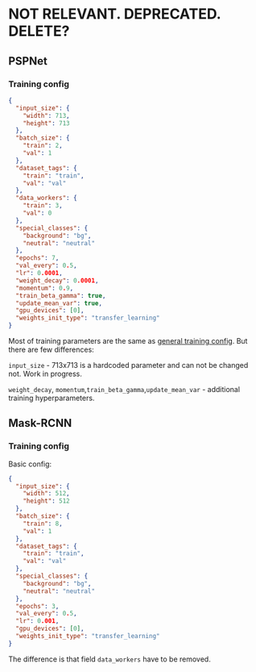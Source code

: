 # NOT RELEVANT. DEPRECATED. DELETE?
## PSPNet

### Training config
```json
{
  "input_size": {
    "width": 713,
    "height": 713
  },
  "batch_size": {
    "train": 2,
    "val": 1
  },
  "dataset_tags": {
  	"train": "train",
    "val": "val"
  },
  "data_workers": {
    "train": 3,
    "val": 0
  },
  "special_classes": {
    "background": "bg",
    "neutral": "neutral"
  },
  "epochs": 7,
  "val_every": 0.5,
  "lr": 0.0001,
  "weight_decay": 0.0001,
  "momentum": 0.9,
  "train_beta_gamma": true,
  "update_mean_var": true,
  "gpu_devices": [0],
  "weights_init_type": "transfer_learning"
}
```

Most of training parameters are the same as [general training config](train_config.md). But there are few differences:

`input_size` - 713x713 is a hardcoded parameter and can not be changed not. Work in progress.

`weight_decay`, `momentum`,`train_beta_gamma`,`update_mean_var` - additional training hyperparameters.


## Mask-RCNN

### Training config

Basic config:
```json
{
  "input_size": {
    "width": 512,
    "height": 512
  },
  "batch_size": {
    "train": 8,
    "val": 1
  },
  "dataset_tags": {
  	"train": "train",
    "val": "val"
  },
  "special_classes": {
    "background": "bg",
    "neutral": "neutral"
  },
  "epochs": 3,
  "val_every": 0.5,
  "lr": 0.001,
  "gpu_devices": [0],
  "weights_init_type": "transfer_learning"
}
```

The difference is that field `data_workers` have to be removed. 




